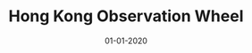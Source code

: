---
draft: true
title: "Hong Kong Observation Wheel"
date: 01-01-2020
type: main
external_url: ""
image: assets/credits/...
---